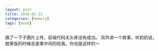 ```yaml
---
layout: post
title: 2016.01.22
categories: [memory]
tags: [mood]
---
```


搞了一下子图片上传，前端代码太头疼没有成功。
另外讲一个故事，听奶奶说，她乘饭的时候总是乘中间的给我。你也是这样的～
